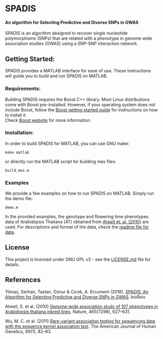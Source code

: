 # SPADIS
#### An algorithm for Selecting Predictive and Diverse SNPs in GWAS
SPADIS is an algorithm designed to recover single nucleotide polymorphisms (SNPs) that are related with a phenotype in genome wide association studies (GWAS) using a SNP-SNP interaction network.

## Getting Started:
SPADIS provides a MATLAB interface for ease of use. These instructions will guide you to build and run SPADIS on MATLAB.

### Requirements:
Building SPADIS requires the Boost C++ library. Most Linux distributions come with Boost pre-installed. However, if your operating system does not include Boost, follow the [Boost getting started guide](http://www.boost.org/more/getting_started/index.html) for instructions on how to install it.  
Check [Boost website](http://www.boost.org) for more information.

### Installation:
In order to build SPADIS for MATLAB, you can use GNU make:
```
make matlab
```
or directly run the MATLAB script for building mex files:
```
build_mex.m
```

### Examples
We provide a few examples on how to run SPADIS on MATLAB. 
Simply run the demo file:
```
demo.m
```

In the provided examples, the genotype and flowering time phenotypes data of Arabidopsis Thaliana (AT) obtained from [Atwell et. al. (2010)](https://www.ncbi.nlm.nih.gov/pubmed/20336072) are used. For descriptions and format of the data, check the [readme file for data](data/readme_data.txt).

## License
This project is licensed under GNU GPL v3 - see the [LICENSE.md](LICENSE.md) file for details.

## References
Yilmaz, Serhan, Tastan, Oznur & Cicek, A. Ercument (2018). [SPADIS: An Algorithm for Selecting Predictive and Diverse SNPs in GWAS](https://www.biorxiv.org/content/early/2018/05/17/256677). bioRxiv

Atwell, S. et al. (2010) [Genome-wide association study of 107 phenotypes
in Arabidopsis thaliana inbred lines](https://www.ncbi.nlm.nih.gov/pubmed/20336072). Nature, 465(7298), 627–631.

Wu, M. C. et al. (2011) [Rare-variant association testing for sequencing
data with the sequence kernel association test](https://www.ncbi.nlm.nih.gov/pmc/articles/PMC3135811/). The American Journal of
Human Genetics, 89(1), 82–93.
